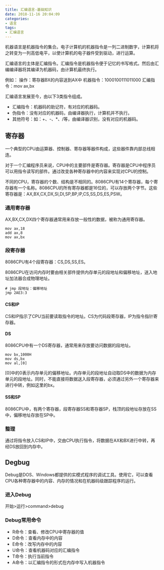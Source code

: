 ```yaml
---
title: 汇编语言-基础知识
date: 2018-11-16 20:04:09
categories:
- 语言
tags:
- 汇编语言
---
```


机器语言是机器指令的集合。电子计算机的机器指令是一列二进制数字，计算机将之转变为一列高低电平，以使计算机的电子器件受到驱动，进行运算。

汇编语言的主体是汇编指令。汇编指令是机器指令便于记忆的书写格式。然后由汇编编译器将其编译为机器码，由计算机最终执行。

例如：
操作：寄存器BX的内容送到AX中
机器指令：1000100111011000
汇编指令：mov ax,bx

汇编语言发展至今，由以下3类指令组成。
- 汇编指令：机器码的助记符，有对应的机器码。
- 伪指令：没有对应的机器码，由编译器执行，计算机并不执行。
- 其他符号：如：+、-、*、/等，由编译器识别，没有对应的机器码。

## 寄存器
一个典型的CPU由运算器、控制器、寄存器等器件构成，这些器件靠内部总线相连。

对于一个汇编程序员来说，CPU中的主要部件是寄存器。寄存器是CPU中程序员可以用指令读写的部件。通过改变各种寄存器中的内容来实现对CPU的控制。

不同的CPU，寄存器的个数、结构是不相同的。8086CPU有14个寄存器，每个寄存器有一个名称。8086CPU的所有寄存器都是16位的，可以存放两个字节。这些寄存器是：AX,BX,CX,DX,SI,DI,SP,BP,IP,CS,SS,DS,ES,PSW。

### 通用寄存器
AX,BX,CX,DX四个寄存器通常用来存放一般性的数据，被称为通用寄存器。

```
mov ax,18
add ax,8
mov ax,bx
```
### 段寄存器
8086CPU有4个段寄存器：CS,DS,SS,ES。

8086CPU在访问内存时要由相关部件提供内存单元的段地址和偏移地址，送入地址加法器合成物理地址。

```
# jmp 段地址：偏移地址
jmp 2AE3:3
```
#### CS和IP
CS和IP指示了CPU当前要读取指令的地址。CS为代码段寄存器，IP为指令指针寄存器。

#### DS
8086CPU中有一个DS寄存器，通常用来存放要访问数据的段地址。
```
mov bx,1000H
mov ds,bx
mov al,[0]
```
[0]中的0表示内存单元的偏移地址。内存单元的段地址自动取DS中的数据为内存单元的段地址。同时，不能直接将数据送入段寄存器，必须通过另外一个寄存器来进行中转，例如这里的bx。

#### SS和SP
8086CPU中，有两个寄存器，段寄存器SS和寄存器SP，栈顶的段地址存放在SS中，偏移地址存放在SP中。

### 整理
通过将指令放入CS和IP中，交由CPU执行指令，将数据在AX和BX进行中转，再经DS放回到内存中。
## Degbug
Debug是DOS、Windows都提供的实模式程序的调试工具。使用它，可以查看CPU各种寄存器中的内容、内存的情况和在机器码级跟踪程序的运行。

### 进入Debug

开始>运行>command>debug

### Debug常用命令

- R命令：查看、修改CPU中寄存器的值
- D命令：查看内存中的内容
- E命令：改写内存中的内容
- U命令：查看机器码对应的汇编指令
- T命令：执行当前指令
- A命令：以汇编指令的形式在内存中写入机器指令